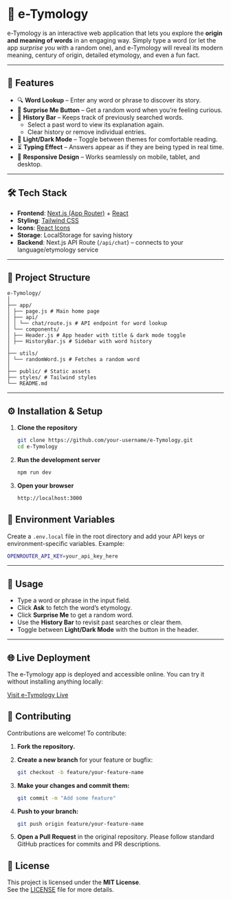 # 📖 e-Tymology

e-Tymology is an interactive web application that lets you explore the **origin and meaning of words** in an engaging way. Simply type a word (or let the app *surprise you* with a random one), and e-Tymology will reveal its modern meaning, century of origin, detailed etymology, and even a fun fact.  

---

## 🚀 Features

- 🔍 **Word Lookup** – Enter any word or phrase to discover its story.  
- 🎲 **Surprise Me Button** – Get a random word when you’re feeling curious.  
- 📝 **History Bar** – Keeps track of previously searched words.  
  - Select a past word to view its explanation again.  
  - Clear history or remove individual entries.  
- 🎨 **Light/Dark Mode** – Toggle between themes for comfortable reading.  
- ⏳ **Typing Effect** – Answers appear as if they are being typed in real time.  
- 📱 **Responsive Design** – Works seamlessly on mobile, tablet, and desktop.  

---

## 🛠️ Tech Stack

- **Frontend**: [Next.js (App Router)](https://nextjs.org/) + [React](https://react.dev/)  
- **Styling**: [Tailwind CSS](https://tailwindcss.com/)  
- **Icons**: [React Icons](https://react-icons.github.io/react-icons/)  
- **Storage**: LocalStorage for saving history  
- **Backend**: Next.js API Route (`/api/chat`) – connects to your language/etymology service  

---

## 📂 Project Structure

```
e-Tymology/
│
├── app/
│ ├── page.js # Main home page
│ ├── api/
│ │ └── chat/route.js # API endpoint for word lookup
│ └── components/
│ ├── Header.js # App header with title & dark mode toggle
│ ├── HistoryBar.js # Sidebar with word history
│
├── utils/
│ └── randomWord.js # Fetches a random word
│
├── public/ # Static assets
├── styles/ # Tailwind styles
└── README.md
```
---

## ⚙️ Installation & Setup

1. **Clone the repository**
   ```bash
   git clone https://github.com/your-username/e-Tymology.git
   cd e-Tymology
2. **Run the development server**
   ```bash
   npm run dev
3. **Open your browser**
   ```bash
   http://localhost:3000

## 🌱 Environment Variables

Create a `.env.local` file in the root directory and add your API keys or environment-specific variables. Example:
```bash
OPENROUTER_API_KEY=your_api_key_here
```
---

## 🔧 Usage

- Type a word or phrase in the input field.  
- Click **Ask** to fetch the word’s etymology.  
- Click **Surprise Me** to get a random word.  
- Use the **History Bar** to revisit past searches or clear them.  
- Toggle between **Light/Dark Mode** with the button in the header.

---

## 🌐 Live Deployment

The e-Tymology app is deployed and accessible online. You can try it without installing anything locally:

[Visit e-Tymology Live](https://e-tymology.vercel.app)

## 🤝 Contributing

Contributions are welcome! To contribute:

1. **Fork the repository.**

2. **Create a new branch** for your feature or bugfix:

   ```bash
   git checkout -b feature/your-feature-name
3. **Make your changes and commit them:**
   ```bash
   git commit -m "Add some feature"
4. **Push to your branch:**

   ```bash
   git push origin feature/your-feature-name
5. **Open a Pull Request** in the original repository.
   Please follow standard GitHub practices for commits and PR descriptions.

## 📄 License

This project is licensed under the **MIT License**.  
See the [LICENSE](./LICENSE) file for more details.

